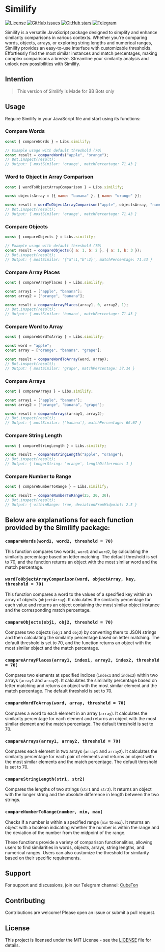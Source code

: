 
# Similify

[![License](https://img.shields.io/badge/license-MIT-blue.svg)](https://opensource.org/licenses/MIT)
[![GitHub issues](https://img.shields.io/github/issues/Untoldhacker-Dev/similify.bb.svg)](https://github.com/Untoldhacker-Dev/similify.bb/issues)
[![GitHub stars](https://img.shields.io/github/stars/Untoldhacker-Dev/similify.bb.svg)](https://github.com/Untoldhacker-Dev/similify.bb/stargazers)
[![Telegram](https://img.shields.io/badge/chat-on%20telegram-0088cc.svg)](https://t.me/CubeTon)

Similify is a versatile JavaScript package designed to simplify and enhance similarity comparisons in various contexts. Whether you're comparing words, objects, arrays, or exploring string lengths and numerical ranges, Similify provides an easy-to-use interface with customizable thresholds. Effortlessly find the most similar instances and match percentages, making complex comparisons a breeze. Streamline your similarity analysis and unlock new possibilities with Similify.

## Intention 

> This version of Similify is Made for BB Bots only



## Usage

Require Similify in your JavaScript file and start using its functions:

### Compare Words

```javascript
const { compareWords } = Libs.similify;

// Example usage with default threshold (70)
const result = compareWords("apple", "orange");
// Bot.inspect(result);
// Output: { mostSimilar: 'orange', matchPercentage: 71.43 }  
```

### Word to Object in Array Comparison

```javascript
const { wordToObjectArrayComparison } = Libs.similify;

const objectsArray = [{ name: "banana" }, { name: "orange" }];

const result = wordToObjectArrayComparison("apple", objectsArray, "name");
// Bot.inspect(result);
// Output: { mostSimilar: 'orange', matchPercentage: 71.43 }  
```

### Compare Objects

```javascript
const { compareObjects } = Libs.similify;

// Example usage with default threshold (70)
const result = compareObjects({ a: 1, b: 2 }, { a: 1, b: 3 });
// Bot.inspect(result);
// Output: { mostSimilar: '{"a":1,"b":2}', matchPercentage: 71.43 }  
```

### Compare Array Places

```javascript
const { compareArrayPlaces } = Libs.similify;

const array1 = ["apple", "banana"];
const array2 = ["orange", "banana"];

const result = compareArrayPlaces(array1, 0, array2, 1);
// Bot.inspect(result);
// Output: { mostSimilar: 'banana', matchPercentage: 71.43 }  
```

### Compare Word to Array

```javascript
const { compareWordToArray } = Libs.similify;

const word = "apple";
const array = ["orange", "banana", "grape"];

const result = compareWordToArray(word, array);
// Bot.inspect(result);
// Output: { mostSimilar: 'grape', matchPercentage: 57.14 }  
```

### Compare Arrays

```javascript
const { compareArrays } = Libs.similify;

const array1 = ["apple", "banana"];
const array2 = ["orange", "banana", "grape"];

const result = compareArrays(array1, array2);
// Bot.inspect(result);
// Output: { mostSimilar: ['banana'], matchPercentage: 66.67 }  
```

### Compare String Length

```javascript
const { compareStringLength } = Libs.similify;

const result = compareStringLength("apple", "orange");
// Bot.inspect(result);
// Output: { longerString: 'orange', lengthDifference: 1 }  
```

### Compare Number to Range

```javascript
const { compareNumberToRange } = Libs.similify;

const result = compareNumberToRange(25, 20, 30);
// Bot.inspect(result);
// Output: { withinRange: true, deviationFromMidpoint: 2.5 }  
```

## Below are explanations for each function provided by the Similify package:

### `compareWords(word1, word2, threshold = 70)`

This function compares two words, `word1` and `word2`, by calculating the similarity percentage based on letter matching. The default threshold is set to 70, and the function returns an object with the most similar word and the match percentage.

### `wordToObjectArrayComparison(word, objectArray, key, threshold = 70)`

This function compares a word to the values of a specified key within an array of objects (`objectArray`). It calculates the similarity percentage for each value and returns an object containing the most similar object instance and the corresponding match percentage.

### `compareObjects(obj1, obj2, threshold = 70)`

Compares two objects (`obj1` and `obj2`) by converting them to JSON strings and then calculating the similarity percentage based on letter matching. The default threshold is set to 70, and the function returns an object with the most similar object and the match percentage.

### `compareArrayPlaces(array1, index1, array2, index2, threshold = 70)`

Compares two elements at specified indices (`index1` and `index2`) within two arrays (`array1` and `array2`). It calculates the similarity percentage based on letter matching and returns an object with the most similar element and the match percentage. The default threshold is set to 70.

### `compareWordToArray(word, array, threshold = 70)`

Compares a word to each element in an array (`array`). It calculates the similarity percentage for each element and returns an object with the most similar element and the match percentage. The default threshold is set to 70.

### `compareArrays(array1, array2, threshold = 70)`

Compares each element in two arrays (`array1` and `array2`). It calculates the similarity percentage for each pair of elements and returns an object with the most similar elements and the match percentage. The default threshold is set to 70.

### `compareStringLength(str1, str2)`

Compares the lengths of two strings (`str1` and `str2`). It returns an object with the longer string and the absolute difference in length between the two strings.

### `compareNumberToRange(number, min, max)`

Checks if a number is within a specified range (`min` to `max`). It returns an object with a boolean indicating whether the number is within the range and the deviation of the number from the midpoint of the range.

These functions provide a variety of comparison functionalities, allowing users to find similarities in words, objects, arrays, string lengths, and numerical ranges. Users can also customize the threshold for similarity based on their specific requirements.


## Support

For support and discussions, join our Telegram channel: [CubeTon](https://t.me/CubeTon)

## Contributing

Contributions are welcome! Please open an issue or submit a pull request.

## License

This project is licensed under the MIT License - see the [LICENSE](LICENSE) file for details.
